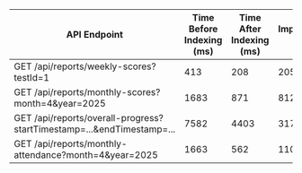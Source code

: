 | API Endpoint                                                      | Time Before Indexing (ms) | Time After Indexing (ms) | Improvement (ms) | Improvement (%) |
|-------------------------------------------------------------------|---------------------------|--------------------------|--------------------|-----------------|
| GET /api/reports/weekly-scores?testId=1                           | 413                       | 208                      | 205                | 49.64%          |
| GET /api/reports/monthly-scores?month=4&year=2025               | 1683                      | 871                      | 812                | 48.25%          |
| GET /api/reports/overall-progress?startTimestamp=...&endTimestamp=... | 7582                      | 4403                     | 3179               | 41.93%          |
| GET /api/reports/monthly-attendance?month=4&year=2025           | 1663                      | 562                      | 1101               | 66.21%          |